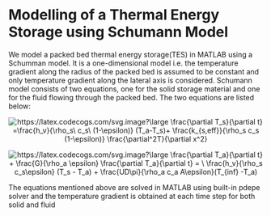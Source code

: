 # Modelling of a Thermal Energy Storage using Schumann Model

We model a packed bed thermal energy storage(TES) in MATLAB using a Schumman model. It is a one-dimensional model i.e. the temperature gradient along the radius of the packed bed is assumed to be constant and only temperature gradient along the lateral axis is considered. 
Schumann model consists of two equations, one for the solid storage material and one for the fluid flowing through the packed bed. The two equations are listed below:

<p align="center">
<img src="https://latex.codecogs.com/svg.image?\large&space;\frac{\partial&space;T_s}{\partial&space;t}&space;=\frac{h_v}{\rho_s\&space;c_s\&space;(1-\epsilon)}&space;&space;(T_a-T_s)&plus;&space;\frac{k_{s,eff}}{\rho_s&space;c_s&space;(1-\epsilon)}&space;&space;\frac{\partial^2T}{\partial&space;x^2}" title="https://latex.codecogs.com/svg.image?\large \frac{\partial T_s}{\partial t} =\frac{h_v}{\rho_s\ c_s\ (1-\epsilon)} (T_a-T_s)+ \frac{k_{s,eff}}{\rho_s c_s (1-\epsilon)} \frac{\partial^2T}{\partial x^2}" />
</p>

<p align = "center">

<img src="https://latex.codecogs.com/svg.image?\large&space;\frac{\partial&space;T_a}{\partial&space;t}&space;&plus;&space;\frac{G}{\rho_a&space;\epsilon}&space;\frac{\partial&space;T_a}{\partial&space;t}&space;=&space;\&space;\frac{h_v}{\rho_s&space;c_s\epsilon}&space;(T_s&space;-&space;T_a)&space;&plus;&space;\frac{UD\pi}{\rho_a&space;c_a&space;A\epsilon}(T_{inf}&space;-T_a)" title="https://latex.codecogs.com/svg.image?\large \frac{\partial T_a}{\partial t} + \frac{G}{\rho_a \epsilon} \frac{\partial T_a}{\partial t} = \ \frac{h_v}{\rho_s c_s\epsilon} (T_s - T_a) + \frac{UD\pi}{\rho_a c_a A\epsilon}(T_{inf} -T_a)" />

</p>


The equations mentioned above are solved in MATLAB using built-in pdepe solver and the temperature gradient is obtained at each time step for both solid and fluid


